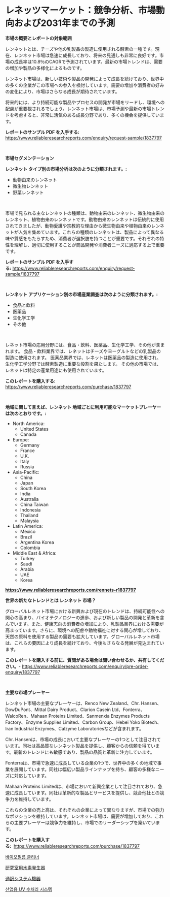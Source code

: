 <p><h1>レネッツマーケット：競争分析、市場動向および2031年までの予測</h1></p><p><strong>市場の概要とレポートの対象範囲</strong></p>
<p><p>レンネットとは、チーズや他の乳製品の製造に使用される酵素の一種です。現在、レンネット市場は急速に成長しており、将来の見通しも非常に良好です。市場の成長率は10.8％のCAGRで予測されています。最新の市場トレンドは、需要の増加や製品の多様化によるものです。</p><p>レンネット市場は、新しい技術や製品の開発によって成長を続けており、世界中の多くの企業がこの市場への参入を検討しています。需要の増加や消費者の好みの変化により、市場はさらなる成長が期待されています。</p><p>将来的には、より持続可能な製品やプロセスの開発が市場をリードし、環境への配慮が重要視されるでしょう。レンネット市場は、市場予測や最新の市場トレンドを考慮すると、非常に活気のある成長分野であり、多くの機会を提供しています。</p></p>
<p><strong>レポートのサンプル PDF を入手する:</strong> <a href="https://www.reliableresearchreports.com/enquiry/request-sample/1837797">https://www.reliableresearchreports.com/enquiry/request-sample/1837797</a></p>
<p>&nbsp;</p>
<p><strong>市場セグメンテーション</strong></p>
<p><strong>レンネット タイプ別の市場分析は次のように分類されます。:</strong></p>
<p><ul><li>動物由来のレンネット</li><li>微生物レンネット</li><li>野菜レンネット</li></ul></p>
<p>&nbsp;</p>
<p><p>市場で見られる主なレンネットの種類は、動物由来のレンネット、微生物由来のレンネット、植物由来のレンネットです。動物由来のレンネットは伝統的に使用されてきましたが、動物愛護や宗教的な理由から微生物由来や植物由来のレンネットが人気を集めています。これらの種類のレンネットは、製品によって異なる味や質感をもたらすため、消費者が選択肢を持つことが重要です。それぞれの特性を理解し、適切に使用することが商品開発や消費者ニーズに適応する上で重要です。</p></p>
<p><strong>レポートのサンプル PDF を入手する:</strong>&nbsp;<a href="https://www.reliableresearchreports.com/enquiry/request-sample/1837797">https://www.reliableresearchreports.com/enquiry/request-sample/1837797</a></p>
<p>&nbsp;</p>
<p><strong> レンネット アプリケーション別の市場産業調査は次のように分類されます。:</strong></p>
<p><ul><li>食品と飲料</li><li>医薬品</li><li>生化学工学</li><li>その他</li></ul></p>
<p>&nbsp;</p>
<p><p>レネット市場の応用分野には、食品・飲料、医薬品、生化学工学、その他が含まれます。 食品・飲料業界では、レネットはチーズやヨーグルトなどの乳製品の製造に使用されます。 医薬品業界では、レネットは医薬品の製造に使用され、生化学工学分野では酵素製造に重要な役割を果たします。 その他の市場では、レネットは特定の産業用途にも使用されています。</p></p>
<p><strong>このレポートを購入する:</strong>&nbsp; <a href="https://www.reliableresearchreports.com/purchase/1837797">https://www.reliableresearchreports.com/purchase/1837797</a></p>
<p>&nbsp;</p>
<p><strong>地域に関して言えば、レンネット 地域ごとに利用可能なマーケットプレーヤーは次のとおりです。:</strong></p>
<p><ul>
    <li>
        North America:
        <ul>
            <li>United States</li>
            <li>Canada</li>
        </ul>
    </li>
    <li>
        Europe:
        <ul>
            <li>Germany</li>
            <li>France</li>
            <li>U.K.</li>
            <li>Italy</li>
            <li>Russia</li>
        </ul>
    </li>
    <li>
        Asia-Pacific:
        <ul>
            <li>China</li>
            <li>Japan</li>
            <li>South Korea</li>
            <li>India</li>
            <li>Australia</li>
            <li>China Taiwan</li>
            <li>Indonesia</li>
            <li>Thailand</li>
            <li>Malaysia</li>
        </ul>
    </li>
    <li>
        Latin America:
        <ul>
            <li>Mexico</li>
            <li>Brazil</li>
            <li>Argentina Korea</li>
            <li>Colombia</li>
        </ul>
    </li>
    <li>
        Middle East & Africa:
        <ul>
            <li>Turkey</li>
            <li>Saudi</li>
            <li>Arabia</li>
            <li>UAE</li>
            <li>Korea</li>
        </ul>
    </li>
    </ul></p>
<p><strong><a href="https://www.reliableresearchreports.com/rennets-r1837797">https://www.reliableresearchreports.com/rennets-r1837797</a></strong>&nbsp;</p>
<p><strong>世界の新たなトレンドとは レンネット 市場？</strong></p>
<p><p>グローバルレネット市場における新興および現在のトレンドは、持続可能性への関心の高まり、バイオテクノロジーの進歩、および新しい製品の開発と革新を含んでいます。また、健康志向の消費者の増加により、乳製品業界における需要が高まっています。さらに、環境への配慮や動物福祉に対する関心が増しており、天然の原料を使用する製品の需要も拡大しています。グローバルレネット市場は、これらの要因により成長を続けており、今後もさらなる発展が見込まれています。</p></p>
<p><strong>このレポートを購入する前に、質問がある場合は問い合わせるか、共有してください。</strong>- <a href="https://www.reliableresearchreports.com/enquiry/pre-order-enquiry/1837797">https://www.reliableresearchreports.com/enquiry/pre-order-enquiry/1837797</a></p>
<p>&nbsp;</p>
<p><strong>主要な市場プレーヤー</strong></p>
<p><p>レンネット市場の主要なプレーヤーは、Renco New Zealand、Chr. Hansen、DowDuPont、Mittal Dairy Product、Clarion Casein Ltd、Fonterra、WalcoRen、Mahaan Proteins Limited、Sanmenxia Enzymes Products Factory、Enzyme Supplies Limited、Carbon Group、Hebei Yoko Biotech、Iran Industrial Enzymes、Calzyme Laboratoriesなどが含まれます。</p><p>Chr. Hansenは、市場の成長において主要なプレーヤーの1つとして注目されています。同社は高品質なレンネット製品を提供し、顧客からの信頼を得ています。最新のトレンドにも敏感であり、製品の品質と革新に注力しています。</p><p>Fonterraは、市場で急速に成長している企業の1つで、世界中の多くの地域で事業を展開しています。同社は幅広い製品ラインナップを持ち、顧客の多様なニーズに対応しています。</p><p>Mahaan Proteins Limitedは、市場において新興企業として注目されており、急速に成長しています。同社は革新的な製品とサービスを提供し、競合他社との競争力を維持しています。</p><p>これらの企業の売上高は、それぞれの企業によって異なりますが、市場での強力なポジションを維持しています。レンネット市場は、需要が増加しており、これらの主要プレーヤーは競争力を維持し、市場でのリーダーシップを築いています。</p></p>
<p><strong>このレポートを購入する:</strong>&nbsp;&nbsp;<a href="https://www.reliableresearchreports.com/purchase/1837797">https://www.reliableresearchreports.com/purchase/1837797</a></p>
<p><p><a href="https://medium.com/@reinaurphy35/%EC%83%9D%EB%AC%BC-%EB%A7%89-%ED%81%B4%EB%A6%AC%EB%84%88-%EC%8B%9C%EC%9E%A5-%EA%B7%9C%EB%AA%A8-cagr-%ED%8A%B8%EB%A0%8C%EB%93%9C-2024-2030-c56622937949">바이오필름 클리너</a></p><p><a href="https://medium.com/@nic.neale/2024%E5%B9%B4%E3%81%8B%E3%82%892031%E5%B9%B4%E3%81%AE%E4%BA%88%E6%B8%AC%E3%81%95%E3%82%8C%E3%81%9F%E6%9C%9F%E9%96%93%E3%81%AE%E7%A0%94%E7%A9%B6%E5%AE%A4%E6%B0%B4%E7%B4%A0%E7%99%BA%E7%94%9F%E5%99%A8%E5%B8%82%E5%A0%B4%E3%81%AE%E5%8B%95%E5%90%91%E3%81%A8%E5%B8%82%E5%A0%B4%E5%88%86%E6%9E%90-121eed5549be">研究室用水素発生器</a></p><p><a href="https://medium.com/@evans21bill/%E8%A7%A3%E9%87%88%E3%82%B7%E3%82%B9%E3%83%86%E3%83%A0%E8%A3%85%E7%BD%AE%E5%B8%82%E5%A0%B4%E3%81%AF-%E5%B8%82%E5%A0%B4%E3%82%B7%E3%82%A7%E3%82%A2-%E5%B8%82%E5%A0%B4%E5%8B%95%E5%90%91-%E5%B8%82%E5%A0%B4%E6%88%90%E9%95%B7%E3%81%AB%E9%96%A2%E3%81%99%E3%82%8B%E6%83%85%E5%A0%B1%E3%82%92%E6%8F%90%E4%BE%9B%E3%81%97%E3%81%BE%E3%81%99-5a78d1e4a6b8">通訳システム機器</a></p><p><a href="https://medium.com/@reinaurphy35/2024%EB%85%84%EB%B6%80%ED%84%B0-2031%EB%85%84%EA%B9%8C%EC%A7%80-%EC%A0%84%EB%A7%9D%EB%90%98%EB%8A%94-%EC%82%B0%EC%97%85%EC%9A%A9-uv-%EC%88%98%EC%B2%98%EB%A6%AC-%EC%8B%9C%EC%8A%A4%ED%85%9C-%EC%8B%9C%EC%9E%A5-%EB%8F%99%ED%96%A5-%EB%B0%8F-%EC%8B%9C%EC%9E%A5-%EB%B6%84%EC%84%9D-22dbff845fae">산업용 UV 수처리 시스템</a></p></p>